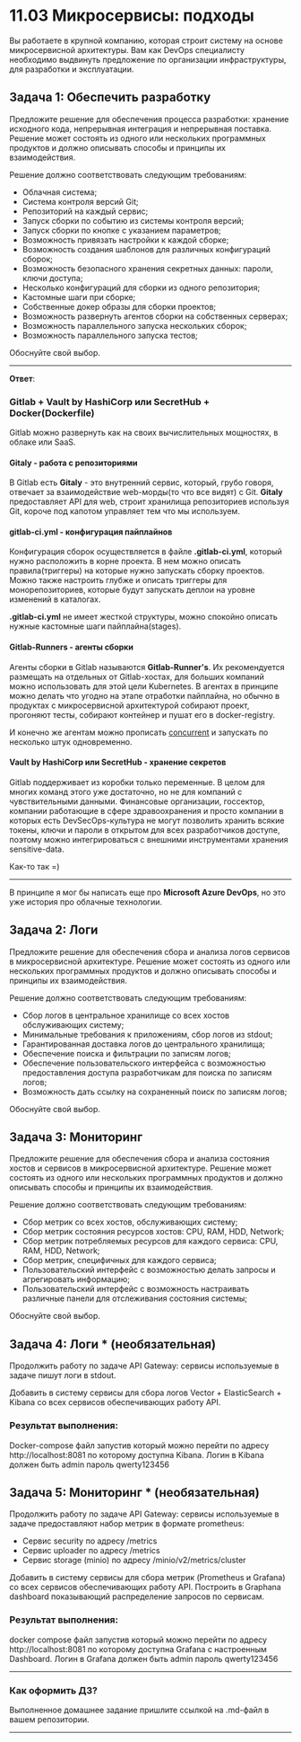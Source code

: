 # 11.03 Микросервисы: подходы

Вы работаете в крупной компанию, которая строит систему на основе микросервисной архитектуры.
Вам как DevOps специалисту необходимо выдвинуть предложение по организации инфраструктуры, для разработки и эксплуатации.


## Задача 1: Обеспечить разработку

Предложите решение для обеспечения процесса разработки: хранение исходного кода, непрерывная интеграция и непрерывная поставка. 
Решение может состоять из одного или нескольких программных продуктов и должно описывать способы и принципы их взаимодействия.

Решение должно соответствовать следующим требованиям:
- Облачная система;
- Система контроля версий Git;
- Репозиторий на каждый сервис;
- Запуск сборки по событию из системы контроля версий;
- Запуск сборки по кнопке с указанием параметров;
- Возможность привязать настройки к каждой сборке;
- Возможность создания шаблонов для различных конфигураций сборок;
- Возможность безопасного хранения секретных данных: пароли, ключи доступа;
- Несколько конфигураций для сборки из одного репозитория;
- Кастомные шаги при сборке;
- Собственные докер образы для сборки проектов;
- Возможность развернуть агентов сборки на собственных серверах;
- Возможность параллельного запуска нескольких сборок;
- Возможность параллельного запуска тестов;

Обоснуйте свой выбор.

---

**Ответ**:

### Gitlab + Vault by HashiCorp или SecretHub + Docker(Dockerfile)

Gitlab можно развернуть как на своих вычислительных мощностях, в облаке или SaaS. 

#### Gitaly - работа с репозиториями

В Gitlab есть **Gitaly** - это внутренний сервис, который, грубо говоря, отвечает за взаимодействие web-морды(то что все видят) с Git.
**Gitaly** предоставляет API для web, строит хранилища репозиториев используя Git, короче под капотом управляет тем что мы используем.

#### gitlab-ci.yml - конфигурация пайплайнов

Конфигурация сборок осуществляется в файле **.gitlab-ci.yml**, который нужно расположить в корне проекта.
В нем можно описать правила(триггеры) на которые нужно запускать сборку проектов.
Можно также настроить глубже и описать триггеры для монорепозиториев, которые будут запускать деплои на уровне изменений
в каталогах.

**.gitlab-ci.yml** не имеет жесткой структуры, можно спокойно описать нужные кастомные шаги пайплайна(stages).

#### Gitlab-Runners - агенты сборки

Агенты сборки в Gitlab называются **Gitlab-Runner's**. Их рекомендуется размещать на отдельных от Gitlab-хостах, для
больших компаний можно использовать для этой цели Kubernetes. В агентах в принципе можно делать что угодно на этапе
отработки пайплайна, но обычно в продуктах с микросервисной архитектурой собирают проект, прогоняют тесты, собирают контейнер
и пушат его в docker-registry.

И конечно же агентам можно прописать [concurrent](https://docs.gitlab.com/runner/fleet_scaling/) и запускать по 
несколько штук одновременно.

#### Vault by HashiCorp или SecretHub - хранение секретов

Gitlab поддерживает из коробки только переменные. В целом для многих команд этого уже достаточно, но не для компаний с 
чувствительными данными. Финансовые организации, госсектор, компании работающие в сфере здравоохранения и просто компании
в которых есть DevSecOps-культура не могут позволить хранить всякие токены, ключи и пароли в открытом для всех
разработчиков доступе, поэтому можно интегрироваться с внешними инструментами хранения sensitive-data.

Как-то так =)

---

В принципе я мог бы написать еще про **Microsoft Azure DevOps**, но это уже история про облачные технологии.

## Задача 2: Логи

Предложите решение для обеспечения сбора и анализа логов сервисов в микросервисной архитектуре.
Решение может состоять из одного или нескольких программных продуктов и должно описывать способы и принципы их взаимодействия.

Решение должно соответствовать следующим требованиям:
- Сбор логов в центральное хранилище со всех хостов обслуживающих систему;
- Минимальные требования к приложениям, сбор логов из stdout;
- Гарантированная доставка логов до центрального хранилища;
- Обеспечение поиска и фильтрации по записям логов;
- Обеспечение пользовательского интерфейса с возможностью предоставления доступа разработчикам для поиска по записям логов;
- Возможность дать ссылку на сохраненный поиск по записям логов;

Обоснуйте свой выбор.

## Задача 3: Мониторинг

Предложите решение для обеспечения сбора и анализа состояния хостов и сервисов в микросервисной архитектуре.
Решение может состоять из одного или нескольких программных продуктов и должно описывать способы и принципы их взаимодействия.

Решение должно соответствовать следующим требованиям:
- Сбор метрик со всех хостов, обслуживающих систему;
- Сбор метрик состояния ресурсов хостов: CPU, RAM, HDD, Network;
- Сбор метрик потребляемых ресурсов для каждого сервиса: CPU, RAM, HDD, Network;
- Сбор метрик, специфичных для каждого сервиса;
- Пользовательский интерфейс с возможностью делать запросы и агрегировать информацию;
- Пользовательский интерфейс с возможность настраивать различные панели для отслеживания состояния системы;

Обоснуйте свой выбор.

## Задача 4: Логи * (необязательная)

Продолжить работу по задаче API Gateway: сервисы используемые в задаче пишут логи в stdout. 

Добавить в систему сервисы для сбора логов Vector + ElasticSearch + Kibana со всех сервисов обеспечивающих работу API.

### Результат выполнения: 

Docker-compose файл запустив который можно перейти по адресу http://localhost:8081 по которому доступна Kibana.
Логин в Kibana должен быть admin пароль qwerty123456


## Задача 5: Мониторинг * (необязательная)

Продолжить работу по задаче API Gateway: сервисы используемые в задаче предоставляют набор метрик в формате prometheus:

- Сервис security по адресу /metrics
- Сервис uploader по адресу /metrics
- Сервис storage (minio) по адресу /minio/v2/metrics/cluster

Добавить в систему сервисы для сбора метрик (Prometheus и Grafana) со всех сервисов обеспечивающих работу API.
Построить в Graphana dashboard показывающий распределение запросов по сервисам.

### Результат выполнения: 

docker compose файл запустив который можно перейти по адресу http://localhost:8081 по которому доступна Grafana с настроенным Dashboard.
Логин в Grafana должен быть admin пароль qwerty123456

---

### Как оформить ДЗ?

Выполненное домашнее задание пришлите ссылкой на .md-файл в вашем репозитории.

---